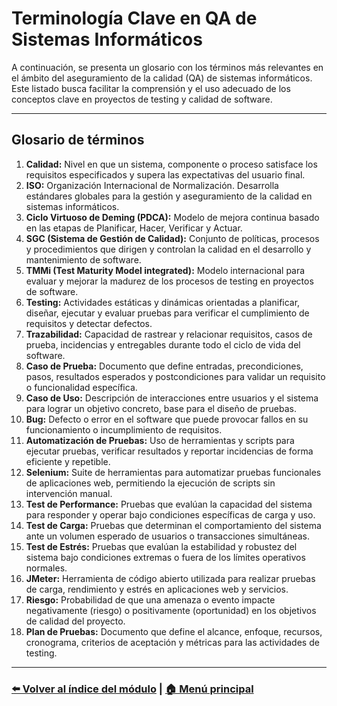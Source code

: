 # Terminología Clave en QA de Sistemas Informáticos

A continuación, se presenta un glosario con los términos más relevantes en el ámbito del aseguramiento de la calidad (QA) de sistemas informáticos. Este listado busca facilitar la comprensión y el uso adecuado de los conceptos clave en proyectos de testing y calidad de software.

---

## Glosario de términos

1. **Calidad:** Nivel en que un sistema, componente o proceso satisface los requisitos especificados y supera las expectativas del usuario final.
2. **ISO:** Organización Internacional de Normalización. Desarrolla estándares globales para la gestión y aseguramiento de la calidad en sistemas informáticos.
3. **Ciclo Virtuoso de Deming (PDCA):** Modelo de mejora continua basado en las etapas de Planificar, Hacer, Verificar y Actuar.
4. **SGC (Sistema de Gestión de Calidad):** Conjunto de políticas, procesos y procedimientos que dirigen y controlan la calidad en el desarrollo y mantenimiento de software.
5. **TMMi (Test Maturity Model integrated):** Modelo internacional para evaluar y mejorar la madurez de los procesos de testing en proyectos de software.
6. **Testing:** Actividades estáticas y dinámicas orientadas a planificar, diseñar, ejecutar y evaluar pruebas para verificar el cumplimiento de requisitos y detectar defectos.
7. **Trazabilidad:** Capacidad de rastrear y relacionar requisitos, casos de prueba, incidencias y entregables durante todo el ciclo de vida del software.
8. **Caso de Prueba:** Documento que define entradas, precondiciones, pasos, resultados esperados y postcondiciones para validar un requisito o funcionalidad específica.
9. **Caso de Uso:** Descripción de interacciones entre usuarios y el sistema para lograr un objetivo concreto, base para el diseño de pruebas.
10. **Bug:** Defecto o error en el software que puede provocar fallos en su funcionamiento o incumplimiento de requisitos.
11. **Automatización de Pruebas:** Uso de herramientas y scripts para ejecutar pruebas, verificar resultados y reportar incidencias de forma eficiente y repetible.
12. **Selenium:** Suite de herramientas para automatizar pruebas funcionales de aplicaciones web, permitiendo la ejecución de scripts sin intervención manual.
13. **Test de Performance:** Pruebas que evalúan la capacidad del sistema para responder y operar bajo condiciones específicas de carga y uso.
14. **Test de Carga:** Pruebas que determinan el comportamiento del sistema ante un volumen esperado de usuarios o transacciones simultáneas.
15. **Test de Estrés:** Pruebas que evalúan la estabilidad y robustez del sistema bajo condiciones extremas o fuera de los límites operativos normales.
16. **JMeter:** Herramienta de código abierto utilizada para realizar pruebas de carga, rendimiento y estrés en aplicaciones web y servicios.
17. **Riesgo:** Probabilidad de que una amenaza o evento impacte negativamente (riesgo) o positivamente (oportunidad) en los objetivos de calidad del proyecto.
18. **Plan de Pruebas:** Documento que define el alcance, enfoque, recursos, cronograma, criterios de aceptación y métricas para las actividades de testing.

---

### [⬅️ Volver al índice del módulo](../modulo1_principios_fundamentos.md) | [🏠 Menú principal](../README.md)
